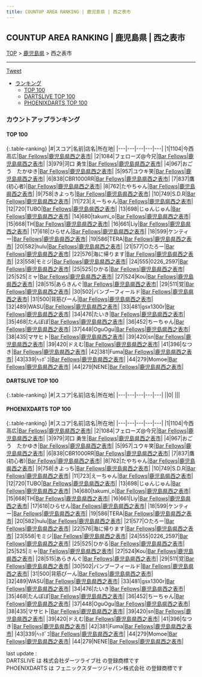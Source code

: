 ```yaml
---
title: COUNTUP AREA RANKING | 鹿児島県 | 西之表市
---
```

## COUNTUP AREA RANKING | 鹿児島県 | 西之表市

[TOP](/darts/rank/) > [鹿児島県](/darts/rank/鹿児島県/) > 西之表市

___

<a href="https://twitter.com/share?ref_src=twsrc%5Etfw" data-text="COUNTUP AREA RANKING | 鹿児島県西之表市" class="twitter-share-button" data-hashtags="DARTSLIVE,PHOENIXDARTS,darts,ダーツ" data-show-count="false">Tweet</a>

* [ランキング](#カウントアップランキング)
    * [TOP 100](#top-100)
    * [DARTSLIVE TOP 100](#dartslive-top-100)
    * [PHOENIXDARTS TOP 100](#phoenixdarts-top-100)

### カウントアップランキング

#### TOP 100



{:.table-ranking}
|#|スコア|名前|店名|所在地|
|---|---|---|---|---|
|1|1104|<span class="rank-name-pd">今西 高広</span>|<a href="https://vs.phoenixdarts.com/jp/shop/shopDetailInfo/s_75037?s_seq=75037">Bar Fellows</a>|<a href="/darts/rank/鹿児島県/西之表市">鹿児島県西之表市</a>|
|2|1084|<span class="rank-name-pd">フェローズ@今兄</span>|<a href="https://vs.phoenixdarts.com/jp/shop/shopDetailInfo/s_75037?s_seq=75037">Bar Fellows</a>|<a href="/darts/rank/鹿児島県/西之表市">鹿児島県西之表市</a>|
|3|979|<span class="rank-name-pd">河口 勇生</span>|<a href="https://vs.phoenixdarts.com/jp/shop/shopDetailInfo/s_75037?s_seq=75037">Bar Fellows</a>|<a href="/darts/rank/鹿児島県/西之表市">鹿児島県西之表市</a>|
|4|967|<span class="rank-name-pd">おごう　たかゆき</span>|<a href="https://vs.phoenixdarts.com/jp/shop/shopDetailInfo/s_75037?s_seq=75037">Bar Fellows</a>|<a href="/darts/rank/鹿児島県/西之表市">鹿児島県西之表市</a>|
|5|957|<span class="rank-name-pd">ユウキ笑</span>|<a href="https://vs.phoenixdarts.com/jp/shop/shopDetailInfo/s_75037?s_seq=75037">Bar Fellows</a>|<a href="/darts/rank/鹿児島県/西之表市">鹿児島県西之表市</a>|
|6|838|<span class="rank-name-pd">CBR1000RR</span>|<a href="https://vs.phoenixdarts.com/jp/shop/shopDetailInfo/s_75037?s_seq=75037">Bar Fellows</a>|<a href="/darts/rank/鹿児島県/西之表市">鹿児島県西之表市</a>|
|7|837|<span class="rank-name-pd">鷹　(初心者)</span>|<a href="https://vs.phoenixdarts.com/jp/shop/shopDetailInfo/s_75037?s_seq=75037">Bar Fellows</a>|<a href="/darts/rank/鹿児島県/西之表市">鹿児島県西之表市</a>|
|8|762|<span class="rank-name-pd">たやちゃん</span>|<a href="https://vs.phoenixdarts.com/jp/shop/shopDetailInfo/s_75037?s_seq=75037">Bar Fellows</a>|<a href="/darts/rank/鹿児島県/西之表市">鹿児島県西之表市</a>|
|9|758|<span class="rank-name-pd">きよっち</span>|<a href="https://vs.phoenixdarts.com/jp/shop/shopDetailInfo/s_75037?s_seq=75037">Bar Fellows</a>|<a href="/darts/rank/鹿児島県/西之表市">鹿児島県西之表市</a>|
|10|749|<span class="rank-name-pd">S.D.R</span>|<a href="https://vs.phoenixdarts.com/jp/shop/shopDetailInfo/s_75037?s_seq=75037">Bar Fellows</a>|<a href="/darts/rank/鹿児島県/西之表市">鹿児島県西之表市</a>|
|11|723|<span class="rank-name-pd">えーちゃん</span>|<a href="https://vs.phoenixdarts.com/jp/shop/shopDetailInfo/s_75037?s_seq=75037">Bar Fellows</a>|<a href="/darts/rank/鹿児島県/西之表市">鹿児島県西之表市</a>|
|12|720|<span class="rank-name-pd">TUBO</span>|<a href="https://vs.phoenixdarts.com/jp/shop/shopDetailInfo/s_75037?s_seq=75037">Bar Fellows</a>|<a href="/darts/rank/鹿児島県/西之表市">鹿児島県西之表市</a>|
|13|698|<span class="rank-name-pd">じゅんじゅん</span>|<a href="https://vs.phoenixdarts.com/jp/shop/shopDetailInfo/s_75037?s_seq=75037">Bar Fellows</a>|<a href="/darts/rank/鹿児島県/西之表市">鹿児島県西之表市</a>|
|14|680|<span class="rank-name-pd">takumi_o</span>|<a href="https://vs.phoenixdarts.com/jp/shop/shopDetailInfo/s_75037?s_seq=75037">Bar Fellows</a>|<a href="/darts/rank/鹿児島県/西之表市">鹿児島県西之表市</a>|
|15|668|<span class="rank-name-pd">TH</span>|<a href="https://vs.phoenixdarts.com/jp/shop/shopDetailInfo/s_75037?s_seq=75037">Bar Fellows</a>|<a href="/darts/rank/鹿児島県/西之表市">鹿児島県西之表市</a>|
|16|661|<span class="rank-name-pd">Liy</span>|<a href="https://vs.phoenixdarts.com/jp/shop/shopDetailInfo/s_75037?s_seq=75037">Bar Fellows</a>|<a href="/darts/rank/鹿児島県/西之表市">鹿児島県西之表市</a>|
|17|618|<span class="rank-name-pd">ひらせん</span>|<a href="https://vs.phoenixdarts.com/jp/shop/shopDetailInfo/s_75037?s_seq=75037">Bar Fellows</a>|<a href="/darts/rank/鹿児島県/西之表市">鹿児島県西之表市</a>|
|18|599|<span class="rank-name-pd">ケンティー</span>|<a href="https://vs.phoenixdarts.com/jp/shop/shopDetailInfo/s_75037?s_seq=75037">Bar Fellows</a>|<a href="/darts/rank/鹿児島県/西之表市">鹿児島県西之表市</a>|
|19|586|<span class="rank-name-pd">TERA</span>|<a href="https://vs.phoenixdarts.com/jp/shop/shopDetailInfo/s_75037?s_seq=75037">Bar Fellows</a>|<a href="/darts/rank/鹿児島県/西之表市">鹿児島県西之表市</a>|
|20|582|<span class="rank-name-pd">hulu</span>|<a href="https://vs.phoenixdarts.com/jp/shop/shopDetailInfo/s_75037?s_seq=75037">Bar Fellows</a>|<a href="/darts/rank/鹿児島県/西之表市">鹿児島県西之表市</a>|
|21|577|<span class="rank-name-pd">○たろー</span>|<a href="https://vs.phoenixdarts.com/jp/shop/shopDetailInfo/s_75037?s_seq=75037">Bar Fellows</a>|<a href="/darts/rank/鹿児島県/西之表市">鹿児島県西之表市</a>|
|22|576|<span class="rank-name-pd">海に帰ります</span>|<a href="https://vs.phoenixdarts.com/jp/shop/shopDetailInfo/s_75037?s_seq=75037">Bar Fellows</a>|<a href="/darts/rank/鹿児島県/西之表市">鹿児島県西之表市</a>|
|23|558|<span class="rank-name-pd">モミジ</span>|<a href="https://vs.phoenixdarts.com/jp/shop/shopDetailInfo/s_75037?s_seq=75037">Bar Fellows</a>|<a href="/darts/rank/鹿児島県/西之表市">鹿児島県西之表市</a>|
|24|555|<span class="rank-name-pd">0226_2597</span>|<a href="https://vs.phoenixdarts.com/jp/shop/shopDetailInfo/s_75037?s_seq=75037">Bar Fellows</a>|<a href="/darts/rank/鹿児島県/西之表市">鹿児島県西之表市</a>|
|25|525|<span class="rank-name-pd">ひかる</span>|<a href="https://vs.phoenixdarts.com/jp/shop/shopDetailInfo/s_75037?s_seq=75037">Bar Fellows</a>|<a href="/darts/rank/鹿児島県/西之表市">鹿児島県西之表市</a>|
|25|525|<span class="rank-name-pd">ミャ</span>|<a href="https://vs.phoenixdarts.com/jp/shop/shopDetailInfo/s_75037?s_seq=75037">Bar Fellows</a>|<a href="/darts/rank/鹿児島県/西之表市">鹿児島県西之表市</a>|
|27|524|<span class="rank-name-pd">Kou</span>|<a href="https://vs.phoenixdarts.com/jp/shop/shopDetailInfo/s_75037?s_seq=75037">Bar Fellows</a>|<a href="/darts/rank/鹿児島県/西之表市">鹿児島県西之表市</a>|
|28|515|<span class="rank-name-pd">あらきんぐ</span>|<a href="https://vs.phoenixdarts.com/jp/shop/shopDetailInfo/s_75037?s_seq=75037">Bar Fellows</a>|<a href="/darts/rank/鹿児島県/西之表市">鹿児島県西之表市</a>|
|29|511|<span class="rank-name-pd">覚</span>|<a href="https://vs.phoenixdarts.com/jp/shop/shopDetailInfo/s_75037?s_seq=75037">Bar Fellows</a>|<a href="/darts/rank/鹿児島県/西之表市">鹿児島県西之表市</a>|
|30|502|<span class="rank-name-pd">バンブーフィールド</span>|<a href="https://vs.phoenixdarts.com/jp/shop/shopDetailInfo/s_75037?s_seq=75037">Bar Fellows</a>|<a href="/darts/rank/鹿児島県/西之表市">鹿児島県西之表市</a>|
|31|500|<span class="rank-name-pd">背筋ぴーん</span>|<a href="https://vs.phoenixdarts.com/jp/shop/shopDetailInfo/s_75037?s_seq=75037">Bar Fellows</a>|<a href="/darts/rank/鹿児島県/西之表市">鹿児島県西之表市</a>|
|32|489|<span class="rank-name-pd">WASU</span>|<a href="https://vs.phoenixdarts.com/jp/shop/shopDetailInfo/s_75037?s_seq=75037">Bar Fellows</a>|<a href="/darts/rank/鹿児島県/西之表市">鹿児島県西之表市</a>|
|33|481|<span class="rank-name-pd">gsx1300r</span>|<a href="https://vs.phoenixdarts.com/jp/shop/shopDetailInfo/s_75037?s_seq=75037">Bar Fellows</a>|<a href="/darts/rank/鹿児島県/西之表市">鹿児島県西之表市</a>|
|34|476|<span class="rank-name-pd">たいき</span>|<a href="https://vs.phoenixdarts.com/jp/shop/shopDetailInfo/s_75037?s_seq=75037">Bar Fellows</a>|<a href="/darts/rank/鹿児島県/西之表市">鹿児島県西之表市</a>|
|35|468|<span class="rank-name-pd">たんぽぽ</span>|<a href="https://vs.phoenixdarts.com/jp/shop/shopDetailInfo/s_75037?s_seq=75037">Bar Fellows</a>|<a href="/darts/rank/鹿児島県/西之表市">鹿児島県西之表市</a>|
|36|452|<span class="rank-name-pd">ちーちゃん</span>|<a href="https://vs.phoenixdarts.com/jp/shop/shopDetailInfo/s_75037?s_seq=75037">Bar Fellows</a>|<a href="/darts/rank/鹿児島県/西之表市">鹿児島県西之表市</a>|
|37|448|<span class="rank-name-pd">OguOgu</span>|<a href="https://vs.phoenixdarts.com/jp/shop/shopDetailInfo/s_75037?s_seq=75037">Bar Fellows</a>|<a href="/darts/rank/鹿児島県/西之表市">鹿児島県西之表市</a>|
|38|435|<span class="rank-name-pd">マサヒト</span>|<a href="https://vs.phoenixdarts.com/jp/shop/shopDetailInfo/s_75037?s_seq=75037">Bar Fellows</a>|<a href="/darts/rank/鹿児島県/西之表市">鹿児島県西之表市</a>|
|39|420|<span class="rank-name-pd">sn</span>|<a href="https://vs.phoenixdarts.com/jp/shop/shopDetailInfo/s_75037?s_seq=75037">Bar Fellows</a>|<a href="/darts/rank/鹿児島県/西之表市">鹿児島県西之表市</a>|
|39|420|<span class="rank-name-pd">ドえむ</span>|<a href="https://vs.phoenixdarts.com/jp/shop/shopDetailInfo/s_75037?s_seq=75037">Bar Fellows</a>|<a href="/darts/rank/鹿児島県/西之表市">鹿児島県西之表市</a>|
|41|396|<span class="rank-name-pd">なつき</span>|<a href="https://vs.phoenixdarts.com/jp/shop/shopDetailInfo/s_75037?s_seq=75037">Bar Fellows</a>|<a href="/darts/rank/鹿児島県/西之表市">鹿児島県西之表市</a>|
|42|381|<span class="rank-name-pd">Fuma</span>|<a href="https://vs.phoenixdarts.com/jp/shop/shopDetailInfo/s_75037?s_seq=75037">Bar Fellows</a>|<a href="/darts/rank/鹿児島県/西之表市">鹿児島県西之表市</a>|
|43|339|<span class="rank-name-pd">ﾍｯﾎﾟｺ</span>|<a href="https://vs.phoenixdarts.com/jp/shop/shopDetailInfo/s_75037?s_seq=75037">Bar Fellows</a>|<a href="/darts/rank/鹿児島県/西之表市">鹿児島県西之表市</a>|
|44|279|<span class="rank-name-pd">Momoe</span>|<a href="https://vs.phoenixdarts.com/jp/shop/shopDetailInfo/s_75037?s_seq=75037">Bar Fellows</a>|<a href="/darts/rank/鹿児島県/西之表市">鹿児島県西之表市</a>|
|44|279|<span class="rank-name-pd">NENE</span>|<a href="https://vs.phoenixdarts.com/jp/shop/shopDetailInfo/s_75037?s_seq=75037">Bar Fellows</a>|<a href="/darts/rank/鹿児島県/西之表市">鹿児島県西之表市</a>|


#### DARTSLIVE TOP 100



{:.table-ranking}
|#|スコア|名前|店名|所在地|
|---|---|---|---|---|
||0|<span class="rank-name-dl"> </span>|<a href=""></a>|<a href="/darts/rank//"></a>|


#### PHOENIXDARTS TOP 100



{:.table-ranking}
|#|スコア|名前|店名|所在地|
|---|---|---|---|---|
|1|1104|<span class="rank-name-pd">今西 高広</span>|<a href="https://vs.phoenixdarts.com/jp/shop/shopDetailInfo/s_75037?s_seq=75037">Bar Fellows</a>|<a href="/darts/rank/鹿児島県/西之表市">鹿児島県西之表市</a>|
|2|1084|<span class="rank-name-pd">フェローズ@今兄</span>|<a href="https://vs.phoenixdarts.com/jp/shop/shopDetailInfo/s_75037?s_seq=75037">Bar Fellows</a>|<a href="/darts/rank/鹿児島県/西之表市">鹿児島県西之表市</a>|
|3|979|<span class="rank-name-pd">河口 勇生</span>|<a href="https://vs.phoenixdarts.com/jp/shop/shopDetailInfo/s_75037?s_seq=75037">Bar Fellows</a>|<a href="/darts/rank/鹿児島県/西之表市">鹿児島県西之表市</a>|
|4|967|<span class="rank-name-pd">おごう　たかゆき</span>|<a href="https://vs.phoenixdarts.com/jp/shop/shopDetailInfo/s_75037?s_seq=75037">Bar Fellows</a>|<a href="/darts/rank/鹿児島県/西之表市">鹿児島県西之表市</a>|
|5|957|<span class="rank-name-pd">ユウキ笑</span>|<a href="https://vs.phoenixdarts.com/jp/shop/shopDetailInfo/s_75037?s_seq=75037">Bar Fellows</a>|<a href="/darts/rank/鹿児島県/西之表市">鹿児島県西之表市</a>|
|6|838|<span class="rank-name-pd">CBR1000RR</span>|<a href="https://vs.phoenixdarts.com/jp/shop/shopDetailInfo/s_75037?s_seq=75037">Bar Fellows</a>|<a href="/darts/rank/鹿児島県/西之表市">鹿児島県西之表市</a>|
|7|837|<span class="rank-name-pd">鷹　(初心者)</span>|<a href="https://vs.phoenixdarts.com/jp/shop/shopDetailInfo/s_75037?s_seq=75037">Bar Fellows</a>|<a href="/darts/rank/鹿児島県/西之表市">鹿児島県西之表市</a>|
|8|762|<span class="rank-name-pd">たやちゃん</span>|<a href="https://vs.phoenixdarts.com/jp/shop/shopDetailInfo/s_75037?s_seq=75037">Bar Fellows</a>|<a href="/darts/rank/鹿児島県/西之表市">鹿児島県西之表市</a>|
|9|758|<span class="rank-name-pd">きよっち</span>|<a href="https://vs.phoenixdarts.com/jp/shop/shopDetailInfo/s_75037?s_seq=75037">Bar Fellows</a>|<a href="/darts/rank/鹿児島県/西之表市">鹿児島県西之表市</a>|
|10|749|<span class="rank-name-pd">S.D.R</span>|<a href="https://vs.phoenixdarts.com/jp/shop/shopDetailInfo/s_75037?s_seq=75037">Bar Fellows</a>|<a href="/darts/rank/鹿児島県/西之表市">鹿児島県西之表市</a>|
|11|723|<span class="rank-name-pd">えーちゃん</span>|<a href="https://vs.phoenixdarts.com/jp/shop/shopDetailInfo/s_75037?s_seq=75037">Bar Fellows</a>|<a href="/darts/rank/鹿児島県/西之表市">鹿児島県西之表市</a>|
|12|720|<span class="rank-name-pd">TUBO</span>|<a href="https://vs.phoenixdarts.com/jp/shop/shopDetailInfo/s_75037?s_seq=75037">Bar Fellows</a>|<a href="/darts/rank/鹿児島県/西之表市">鹿児島県西之表市</a>|
|13|698|<span class="rank-name-pd">じゅんじゅん</span>|<a href="https://vs.phoenixdarts.com/jp/shop/shopDetailInfo/s_75037?s_seq=75037">Bar Fellows</a>|<a href="/darts/rank/鹿児島県/西之表市">鹿児島県西之表市</a>|
|14|680|<span class="rank-name-pd">takumi_o</span>|<a href="https://vs.phoenixdarts.com/jp/shop/shopDetailInfo/s_75037?s_seq=75037">Bar Fellows</a>|<a href="/darts/rank/鹿児島県/西之表市">鹿児島県西之表市</a>|
|15|668|<span class="rank-name-pd">TH</span>|<a href="https://vs.phoenixdarts.com/jp/shop/shopDetailInfo/s_75037?s_seq=75037">Bar Fellows</a>|<a href="/darts/rank/鹿児島県/西之表市">鹿児島県西之表市</a>|
|16|661|<span class="rank-name-pd">Liy</span>|<a href="https://vs.phoenixdarts.com/jp/shop/shopDetailInfo/s_75037?s_seq=75037">Bar Fellows</a>|<a href="/darts/rank/鹿児島県/西之表市">鹿児島県西之表市</a>|
|17|618|<span class="rank-name-pd">ひらせん</span>|<a href="https://vs.phoenixdarts.com/jp/shop/shopDetailInfo/s_75037?s_seq=75037">Bar Fellows</a>|<a href="/darts/rank/鹿児島県/西之表市">鹿児島県西之表市</a>|
|18|599|<span class="rank-name-pd">ケンティー</span>|<a href="https://vs.phoenixdarts.com/jp/shop/shopDetailInfo/s_75037?s_seq=75037">Bar Fellows</a>|<a href="/darts/rank/鹿児島県/西之表市">鹿児島県西之表市</a>|
|19|586|<span class="rank-name-pd">TERA</span>|<a href="https://vs.phoenixdarts.com/jp/shop/shopDetailInfo/s_75037?s_seq=75037">Bar Fellows</a>|<a href="/darts/rank/鹿児島県/西之表市">鹿児島県西之表市</a>|
|20|582|<span class="rank-name-pd">hulu</span>|<a href="https://vs.phoenixdarts.com/jp/shop/shopDetailInfo/s_75037?s_seq=75037">Bar Fellows</a>|<a href="/darts/rank/鹿児島県/西之表市">鹿児島県西之表市</a>|
|21|577|<span class="rank-name-pd">○たろー</span>|<a href="https://vs.phoenixdarts.com/jp/shop/shopDetailInfo/s_75037?s_seq=75037">Bar Fellows</a>|<a href="/darts/rank/鹿児島県/西之表市">鹿児島県西之表市</a>|
|22|576|<span class="rank-name-pd">海に帰ります</span>|<a href="https://vs.phoenixdarts.com/jp/shop/shopDetailInfo/s_75037?s_seq=75037">Bar Fellows</a>|<a href="/darts/rank/鹿児島県/西之表市">鹿児島県西之表市</a>|
|23|558|<span class="rank-name-pd">モミジ</span>|<a href="https://vs.phoenixdarts.com/jp/shop/shopDetailInfo/s_75037?s_seq=75037">Bar Fellows</a>|<a href="/darts/rank/鹿児島県/西之表市">鹿児島県西之表市</a>|
|24|555|<span class="rank-name-pd">0226_2597</span>|<a href="https://vs.phoenixdarts.com/jp/shop/shopDetailInfo/s_75037?s_seq=75037">Bar Fellows</a>|<a href="/darts/rank/鹿児島県/西之表市">鹿児島県西之表市</a>|
|25|525|<span class="rank-name-pd">ひかる</span>|<a href="https://vs.phoenixdarts.com/jp/shop/shopDetailInfo/s_75037?s_seq=75037">Bar Fellows</a>|<a href="/darts/rank/鹿児島県/西之表市">鹿児島県西之表市</a>|
|25|525|<span class="rank-name-pd">ミャ</span>|<a href="https://vs.phoenixdarts.com/jp/shop/shopDetailInfo/s_75037?s_seq=75037">Bar Fellows</a>|<a href="/darts/rank/鹿児島県/西之表市">鹿児島県西之表市</a>|
|27|524|<span class="rank-name-pd">Kou</span>|<a href="https://vs.phoenixdarts.com/jp/shop/shopDetailInfo/s_75037?s_seq=75037">Bar Fellows</a>|<a href="/darts/rank/鹿児島県/西之表市">鹿児島県西之表市</a>|
|28|515|<span class="rank-name-pd">あらきんぐ</span>|<a href="https://vs.phoenixdarts.com/jp/shop/shopDetailInfo/s_75037?s_seq=75037">Bar Fellows</a>|<a href="/darts/rank/鹿児島県/西之表市">鹿児島県西之表市</a>|
|29|511|<span class="rank-name-pd">覚</span>|<a href="https://vs.phoenixdarts.com/jp/shop/shopDetailInfo/s_75037?s_seq=75037">Bar Fellows</a>|<a href="/darts/rank/鹿児島県/西之表市">鹿児島県西之表市</a>|
|30|502|<span class="rank-name-pd">バンブーフィールド</span>|<a href="https://vs.phoenixdarts.com/jp/shop/shopDetailInfo/s_75037?s_seq=75037">Bar Fellows</a>|<a href="/darts/rank/鹿児島県/西之表市">鹿児島県西之表市</a>|
|31|500|<span class="rank-name-pd">背筋ぴーん</span>|<a href="https://vs.phoenixdarts.com/jp/shop/shopDetailInfo/s_75037?s_seq=75037">Bar Fellows</a>|<a href="/darts/rank/鹿児島県/西之表市">鹿児島県西之表市</a>|
|32|489|<span class="rank-name-pd">WASU</span>|<a href="https://vs.phoenixdarts.com/jp/shop/shopDetailInfo/s_75037?s_seq=75037">Bar Fellows</a>|<a href="/darts/rank/鹿児島県/西之表市">鹿児島県西之表市</a>|
|33|481|<span class="rank-name-pd">gsx1300r</span>|<a href="https://vs.phoenixdarts.com/jp/shop/shopDetailInfo/s_75037?s_seq=75037">Bar Fellows</a>|<a href="/darts/rank/鹿児島県/西之表市">鹿児島県西之表市</a>|
|34|476|<span class="rank-name-pd">たいき</span>|<a href="https://vs.phoenixdarts.com/jp/shop/shopDetailInfo/s_75037?s_seq=75037">Bar Fellows</a>|<a href="/darts/rank/鹿児島県/西之表市">鹿児島県西之表市</a>|
|35|468|<span class="rank-name-pd">たんぽぽ</span>|<a href="https://vs.phoenixdarts.com/jp/shop/shopDetailInfo/s_75037?s_seq=75037">Bar Fellows</a>|<a href="/darts/rank/鹿児島県/西之表市">鹿児島県西之表市</a>|
|36|452|<span class="rank-name-pd">ちーちゃん</span>|<a href="https://vs.phoenixdarts.com/jp/shop/shopDetailInfo/s_75037?s_seq=75037">Bar Fellows</a>|<a href="/darts/rank/鹿児島県/西之表市">鹿児島県西之表市</a>|
|37|448|<span class="rank-name-pd">OguOgu</span>|<a href="https://vs.phoenixdarts.com/jp/shop/shopDetailInfo/s_75037?s_seq=75037">Bar Fellows</a>|<a href="/darts/rank/鹿児島県/西之表市">鹿児島県西之表市</a>|
|38|435|<span class="rank-name-pd">マサヒト</span>|<a href="https://vs.phoenixdarts.com/jp/shop/shopDetailInfo/s_75037?s_seq=75037">Bar Fellows</a>|<a href="/darts/rank/鹿児島県/西之表市">鹿児島県西之表市</a>|
|39|420|<span class="rank-name-pd">sn</span>|<a href="https://vs.phoenixdarts.com/jp/shop/shopDetailInfo/s_75037?s_seq=75037">Bar Fellows</a>|<a href="/darts/rank/鹿児島県/西之表市">鹿児島県西之表市</a>|
|39|420|<span class="rank-name-pd">ドえむ</span>|<a href="https://vs.phoenixdarts.com/jp/shop/shopDetailInfo/s_75037?s_seq=75037">Bar Fellows</a>|<a href="/darts/rank/鹿児島県/西之表市">鹿児島県西之表市</a>|
|41|396|<span class="rank-name-pd">なつき</span>|<a href="https://vs.phoenixdarts.com/jp/shop/shopDetailInfo/s_75037?s_seq=75037">Bar Fellows</a>|<a href="/darts/rank/鹿児島県/西之表市">鹿児島県西之表市</a>|
|42|381|<span class="rank-name-pd">Fuma</span>|<a href="https://vs.phoenixdarts.com/jp/shop/shopDetailInfo/s_75037?s_seq=75037">Bar Fellows</a>|<a href="/darts/rank/鹿児島県/西之表市">鹿児島県西之表市</a>|
|43|339|<span class="rank-name-pd">ﾍｯﾎﾟｺ</span>|<a href="https://vs.phoenixdarts.com/jp/shop/shopDetailInfo/s_75037?s_seq=75037">Bar Fellows</a>|<a href="/darts/rank/鹿児島県/西之表市">鹿児島県西之表市</a>|
|44|279|<span class="rank-name-pd">Momoe</span>|<a href="https://vs.phoenixdarts.com/jp/shop/shopDetailInfo/s_75037?s_seq=75037">Bar Fellows</a>|<a href="/darts/rank/鹿児島県/西之表市">鹿児島県西之表市</a>|
|44|279|<span class="rank-name-pd">NENE</span>|<a href="https://vs.phoenixdarts.com/jp/shop/shopDetailInfo/s_75037?s_seq=75037">Bar Fellows</a>|<a href="/darts/rank/鹿児島県/西之表市">鹿児島県西之表市</a>|


<div class="footer border-top border-gray-light mt-5 pt-3 text-right text-gray">
    last update : <span style="font-weight: italic" id="foot_last_modified"></span><br />
    DARTSLIVE は 株式会社ダーツライブ社 の登録商標です<br />
    PHOENIXDARTS は フェニックスダーツジャパン株式会社 の登録商標です<br />
</div>

<script src="https://cdnjs.cloudflare.com/ajax/libs/jquery.tablesorter/2.31.3/js/jquery.tablesorter.min.js" integrity="sha512-qzgd5cYSZcosqpzpn7zF2ZId8f/8CHmFKZ8j7mU4OUXTNRd5g+ZHBPsgKEwoqxCtdQvExE5LprwwPAgoicguNg==" crossorigin="anonymous" referrerpolicy="no-referrer"></script>
<link rel="stylesheet" href="https://cdnjs.cloudflare.com/ajax/libs/jquery.tablesorter/2.31.3/css/theme.default.min.css" integrity="sha512-wghhOJkjQX0Lh3NSWvNKeZ0ZpNn+SPVXX1Qyc9OCaogADktxrBiBdKGDoqVUOyhStvMBmJQ8ZdMHiR3wuEq8+w==" crossorigin="anonymous" referrerpolicy="no-referrer" />
<script>
$(function() {
    $(".table-ranking").tablesorter({sortList:[[0, 0]]});
    $("#foot_last_modified").text(formatDate(new Date(document.lastModified), 'yyyy-MM-dd HH:mm:ss'));
});
</script>

<script async src="https://platform.twitter.com/widgets.js" charset="utf-8"></script>